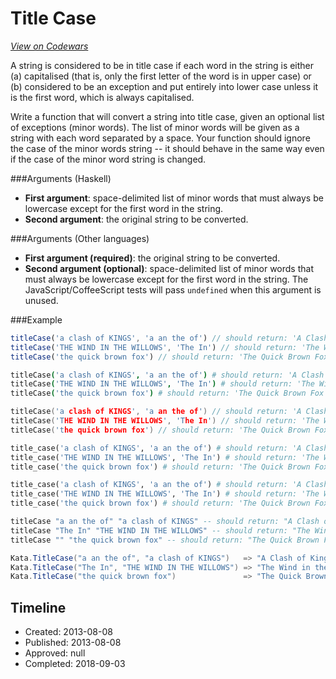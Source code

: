 # Title Case
[*View on Codewars*](https://www.codewars.com/kata/title-case)

A string is considered to be in title case if each word in the string is either (a) capitalised (that is, only the first letter of the word is in upper case) or (b) considered to be an exception and put entirely into lower case unless it is the first word, which is always capitalised.

Write a function that will convert a string into title case, given an optional list of exceptions (minor words).  The list of minor words will be given as a string with each word separated by a space.  Your function should ignore the case of the minor words string -- it should behave in the same way even if the case of the minor word string is changed.

###Arguments (Haskell)

* **First argument**: space-delimited list of minor words that must always be lowercase except for the first word in the string.
* **Second argument**: the original string to be converted.

###Arguments (Other languages)

* **First argument (required)**: the original string to be converted.
* **Second argument (optional)**: space-delimited list of minor words that must always be lowercase except for the first word in the string. The JavaScript/CoffeeScript tests will pass `undefined` when this argument is unused.

###Example

```javascript
titleCase('a clash of KINGS', 'a an the of') // should return: 'A Clash of Kings'
titleCase('THE WIND IN THE WILLOWS', 'The In') // should return: 'The Wind in the Willows'
titleCase('the quick brown fox') // should return: 'The Quick Brown Fox'
```
```coffeescript
titleCase('a clash of KINGS', 'a an the of') # should return: 'A Clash of Kings'
titleCase('THE WIND IN THE WILLOWS', 'The In') # should return: 'The Wind in the Willows'
titleCase('the quick brown fox') # should return: 'The Quick Brown Fox'
```
```c
titleCase('a clash of KINGS', 'a an the of') // should return: 'A Clash of Kings'
titleCase('THE WIND IN THE WILLOWS', 'The In') // should return: 'The Wind in the Willows'
titleCase('the quick brown fox') // should return: 'The Quick Brown Fox'
```
```ruby
title_case('a clash of KINGS', 'a an the of') # should return: 'A Clash of Kings'
title_case('THE WIND IN THE WILLOWS', 'The In') # should return: 'The Wind in the Willows'
title_case('the quick brown fox') # should return: 'The Quick Brown Fox'
```
```python
title_case('a clash of KINGS', 'a an the of') # should return: 'A Clash of Kings'
title_case('THE WIND IN THE WILLOWS', 'The In') # should return: 'The Wind in the Willows'
title_case('the quick brown fox') # should return: 'The Quick Brown Fox'
```
```haskell
titleCase "a an the of" "a clash of KINGS" -- should return: "A Clash of Kings"
titleCase "The In" "THE WIND IN THE WILLOWS" -- should return: "The Wind in the Willows"
titleCase "" "the quick brown fox" -- should return: "The Quick Brown Fox"
```
```csharp
Kata.TitleCase("a an the of", "a clash of KINGS")   => "A Clash of Kings"
Kata.TitleCase("The In", "THE WIND IN THE WILLOWS") => "The Wind in the Willows"
Kata.TitleCase("the quick brown fox")               => "The Quick Brown Fox"
```

## Timeline
- Created: 2013-08-08
- Published: 2013-08-08
- Approved: null
- Completed: 2018-09-03